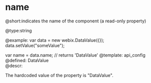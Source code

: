 name
=============


@short:indicates the name of the component (a read-only property)
	

@type:string

@example:
var data = new webix.DataValue({});
data.setValue("someValue");

var name = data.name; // returns 'DataValue'
@template:	api_config
@defined:	DataValue	
@descr:

The hardcoded value of the property is "DataValue".

